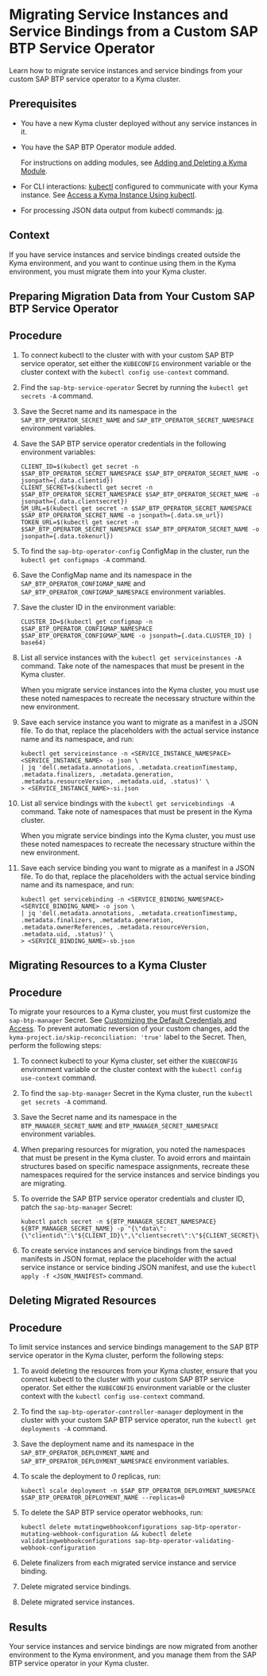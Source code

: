 <!-- loiodbc019d725a742c0ac6289b8f1a96bde -->

# Migrating Service Instances and Service Bindings from a Custom SAP BTP Service Operator

Learn how to migrate service instances and service bindings from your custom SAP BTP service operator to a Kyma cluster.



<a name="loiodbc019d725a742c0ac6289b8f1a96bde__prereq_pzp_wtm_sfc"/>

## Prerequisites

-   You have a new Kyma cluster deployed without any service instances in it.

-   You have the SAP BTP Operator module added.

    For instructions on adding modules, see [Adding and Deleting a Kyma Module](../50-administration-and-ops/adding-and-deleting-a-kyma-module-1b548e9.md#loio1b548e9ad4744b978b8b595288b0cb5c).

-   For CLI interactions: [kubectl](https://kubernetes.io/docs/tasks/tools/) configured to communicate with your Kyma instance. See [Access a Kyma Instance Using kubectl](access-a-kyma-instance-using-kubectl-3e25944.md).

-   For processing JSON data output from kubectl commands: [jq](https://jqlang.github.io/jq/).




## Context

If you have service instances and service bindings created outside the Kyma environment, and you want to continue using them in the Kyma environment, you must migrate them into your Kyma cluster.

<a name="task_hdg_gxm_sfc"/>

<!-- task\_hdg\_gxm\_sfc -->

## Preparing Migration Data from Your Custom SAP BTP Service Operator



## Procedure

1.  To connect kubectl to the cluster with with your custom SAP BTP service operator, set either the `KUBECONFIG` environment variable or the cluster context with the `kubectl config use-context` command.

2.  Find the `sap-btp-service-operator` Secret by running the `kubectl get secrets -A` command.

3.  Save the Secret name and its namespace in the `SAP_BTP_OPERATOR_SECRET_NAME` and `SAP_BTP_OPERATOR_SECRET_NAMESPACE` environment variables.

4.  Save the SAP BTP service operator credentials in the following environment variables:

    ```
    CLIENT_ID=$(kubectl get secret -n $SAP_BTP_OPERATOR_SECRET_NAMESPACE $SAP_BTP_OPERATOR_SECRET_NAME -o jsonpath={.data.clientid})
    CLIENT_SECRET=$(kubectl get secret -n $SAP_BTP_OPERATOR_SECRET_NAMESPACE $SAP_BTP_OPERATOR_SECRET_NAME -o jsonpath={.data.clientsecret})
    SM_URL=$(kubectl get secret -n $SAP_BTP_OPERATOR_SECRET_NAMESPACE $SAP_BTP_OPERATOR_SECRET_NAME -o jsonpath={.data.sm_url})
    TOKEN_URL=$(kubectl get secret -n $SAP_BTP_OPERATOR_SECRET_NAMESPACE $SAP_BTP_OPERATOR_SECRET_NAME -o jsonpath={.data.tokenurl})
    ```

5.  To find the `sap-btp-operator-config` ConfigMap in the cluster, run the `kubectl get configmaps -A` command.

6.  Save the ConfigMap name and its namespace in the `SAP_BTP_OPERATOR_CONFIGMAP_NAME` and `SAP_BTP_OPERATOR_CONFIGMAP_NAMESPACE` environment variables.

7.  Save the cluster ID in the environment variable:

    ```
    CLUSTER_ID=$(kubectl get configmap -n $SAP_BTP_OPERATOR_CONFIGMAP_NAMESPACE $SAP_BTP_OPERATOR_CONFIGMAP_NAME -o jsonpath={.data.CLUSTER_ID} | base64)
    ```

8.  List all service instances with the `kubectl get serviceinstances -A` command. Take note of the namespaces that must be present in the Kyma cluster.

    When you migrate service instances into the Kyma cluster, you must use these noted namespaces to recreate the necessary structure within the new environment.

9.  Save each service instance you want to migrate as a manifest in a JSON file. To do that, replace the placeholders with the actual service instance name and its namespace, and run:

    ```
    kubectl get serviceinstance -n <SERVICE_INSTANCE_NAMESPACE> <SERVICE_INSTANCE_NAME> -o json \
    | jq 'del(.metadata.annotations, .metadata.creationTimestamp, .metadata.finalizers, .metadata.generation, .metadata.resourceVersion, .metadata.uid, .status)' \
    > <SERVICE_INSTANCE_NAME>-si.json
    ```

10. List all service bindings with the `kubectl get servicebindings -A` command. Take note of namespaces that must be present in the Kyma cluster.

    When you migrate service bindings into the Kyma cluster, you must use these noted namespaces to recreate the necessary structure within the new environment.

11. Save each service binding you want to migrate as a manifest in a JSON file. To do that, replace the placeholders with the actual service binding name and its namespace, and run:

    ```
    kubectl get servicebinding -n <SERVICE_BINDING_NAMESPACE> <SERVICE_BINDING_NAME> -o json \
    | jq 'del(.metadata.annotations, .metadata.creationTimestamp, .metadata.finalizers, .metadata.generation, .metadata.ownerReferences, .metadata.resourceVersion, .metadata.uid, .status)' \
    > <SERVICE_BINDING_NAME>-sb.json
    ```


<a name="task_vg3_ybn_sfc"/>

<!-- task\_vg3\_ybn\_sfc -->

## Migrating Resources to a Kyma Cluster



## Procedure

To migrate your resources to a Kyma cluster, you must first customize the `sap-btp-manager` Secret. See [Customizing the Default Credentials and Access](customizing-the-default-credentials-and-access-15f22d5.md). To prevent automatic reversion of your custom changes, add the `kyma-project.io/skip-reconciliation: 'true'` label to the Secret. Then, perform the following steps:

1.  To connect kubectl to your Kyma cluster, set either the `KUBECONFIG` environment variable or the cluster context with the `kubectl config use-context` command.

2.  To find the `sap-btp-manager` Secret in the Kyma cluster, run the `kubectl get secrets -A` command.

3.  Save the Secret name and its namespace in the `BTP_MANAGER_SECRET_NAME` and `BTP_MANAGER_SECRET_NAMESPACE` environment variables.

4.  When preparing resources for migration, you noted the namespaces that must be present in the Kyma cluster. To avoid errors and maintain structures based on specific namespace assignments, recreate these namespaces required for the service instances and service bindings you are migrating.

5.  To override the SAP BTP service operator credentials and cluster ID, patch the `sap-btp-manager` Secret:

    ```
    kubectl patch secret -n ${BTP_MANAGER_SECRET_NAMESPACE} ${BTP_MANAGER_SECRET_NAME} -p "{\"data\":{\"clientid\":\"${CLIENT_ID}\",\"clientsecret\":\"${CLIENT_SECRET}\",\"sm_url\":\"${SM_URL}\",\"tokenurl\":\"${TOKEN_URL}\",\"cluster_id\":\"${CLUSTER_ID}\"}}"
    ```

6.  To create service instances and service bindings from the saved manifests in JSON format, replace the placeholder with the actual service instance or service binding JSON manifest, and use the `kubectl apply -f <JSON_MANIFEST>` command.


<a name="task_q1r_dcn_sfc"/>

<!-- task\_q1r\_dcn\_sfc -->

## Deleting Migrated Resources



## Procedure

To limit service instances and service bindings management to the SAP BTP service operator in the Kyma cluster, perform the following steps:

1.  To avoid deleting the resources from your Kyma cluster, ensure that you connect kubectl to the cluster with your custom SAP BTP service operator. Set either the `KUBECONFIG` environment variable or the cluster context with the `kubectl config use-context` command.

2.  To find the `sap-btp-operator-controller-manager` deployment in the cluster with your custom SAP BTP service operator, run the `kubectl get deployments -A` command.

3.  Save the deployment name and its namespace in the `SAP_BTP_OPERATOR_DEPLOYMENT_NAME` and `SAP_BTP_OPERATOR_DEPLOYMENT_NAMESPACE` environment variables.

4.  To scale the deployment to *0* replicas, run:

    ```
    kubectl scale deployment -n $SAP_BTP_OPERATOR_DEPLOYMENT_NAMESPACE $SAP_BTP_OPERATOR_DEPLOYMENT_NAME --replicas=0
    ```

5.  To delete the SAP BTP service operator webhooks, run:

    ```
    kubectl delete mutatingwebhookconfigurations sap-btp-operator-mutating-webhook-configuration && kubectl delete validatingwebhookconfigurations sap-btp-operator-validating-webhook-configuration
    ```

6.  Delete finalizers from each migrated service instance and service binding.

7.  Delete migrated service bindings.

8.  Delete migrated service instances.




<a name="task_q1r_dcn_sfc__result_whq_ncn_sfc"/>

## Results

Your service instances and service bindings are now migrated from another environment to the Kyma environment, and you manage them from the SAP BTP service operator in your Kyma cluster.


